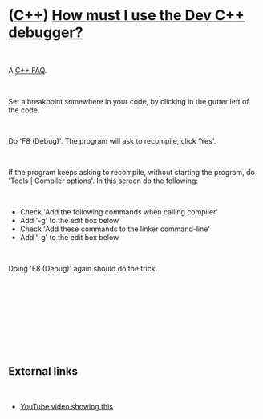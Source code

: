 
 

 

 

 

 

([C++](Cpp.md)) [How must I use the Dev C++ debugger?](CppDebugDevCpp.md)
===========================================================================

 

A [C++ FAQ](CppFaq.md).

 

Set a breakpoint somewhere in your code, by clicking in the gutter left
of the code.

 

Do 'F8 (Debug)'. The program will ask to recompile, click 'Yes'.

 

If the program keeps asking to recompile, without starting the program,
do 'Tools | Compiler options'. In this screen do the following:

 

-   Check 'Add the following commands when calling compiler'
-   Add '-g' to the edit box below
-   Check 'Add these commands to the linker command-line'
-   Add '-g' to the edit box below

 

Doing 'F8 (Debug)' again should do the trick.

 

 

 

 

 

External links
--------------

 

-   [YouTube video showing
    this](http://www.youtube.com/watch?v=kHFpzxMFB3E)

 

 

 

 

 

 

